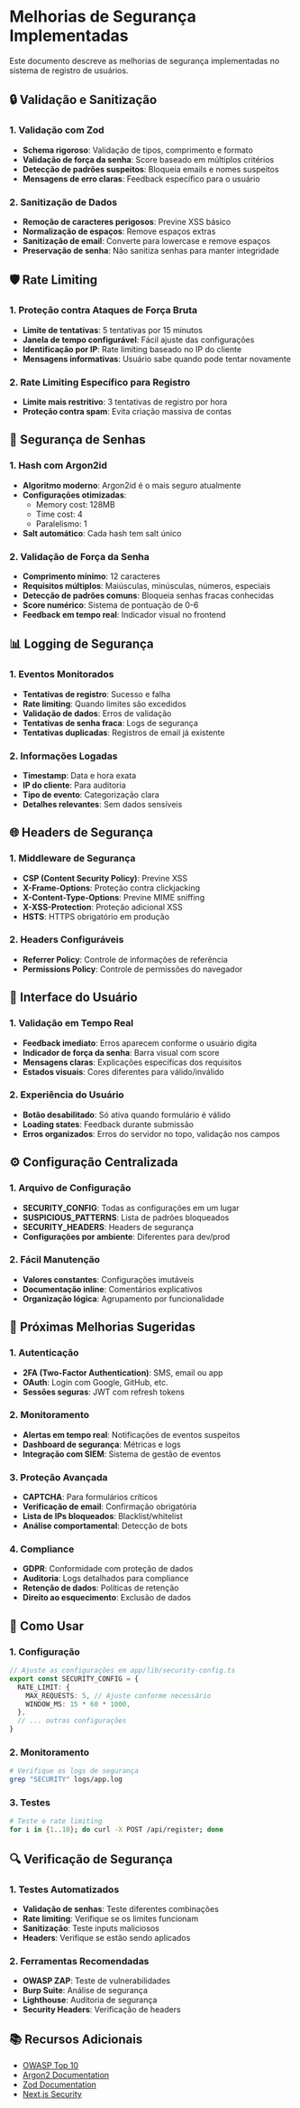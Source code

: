 # Melhorias de Segurança Implementadas

Este documento descreve as melhorias de segurança implementadas no sistema de registro de usuários.

## 🔒 Validação e Sanitização

### 1. Validação com Zod

- **Schema rigoroso**: Validação de tipos, comprimento e formato
- **Validação de força da senha**: Score baseado em múltiplos critérios
- **Detecção de padrões suspeitos**: Bloqueia emails e nomes suspeitos
- **Mensagens de erro claras**: Feedback específico para o usuário

### 2. Sanitização de Dados

- **Remoção de caracteres perigosos**: Previne XSS básico
- **Normalização de espaços**: Remove espaços extras
- **Sanitização de email**: Converte para lowercase e remove espaços
- **Preservação de senha**: Não sanitiza senhas para manter integridade

## 🛡️ Rate Limiting

### 1. Proteção contra Ataques de Força Bruta

- **Limite de tentativas**: 5 tentativas por 15 minutos
- **Janela de tempo configurável**: Fácil ajuste das configurações
- **Identificação por IP**: Rate limiting baseado no IP do cliente
- **Mensagens informativas**: Usuário sabe quando pode tentar novamente

### 2. Rate Limiting Específico para Registro

- **Limite mais restritivo**: 3 tentativas de registro por hora
- **Proteção contra spam**: Evita criação massiva de contas

## 🔐 Segurança de Senhas

### 1. Hash com Argon2id

- **Algoritmo moderno**: Argon2id é o mais seguro atualmente
- **Configurações otimizadas**:
  - Memory cost: 128MB
  - Time cost: 4
  - Paralelismo: 1
- **Salt automático**: Cada hash tem salt único

### 2. Validação de Força da Senha

- **Comprimento mínimo**: 12 caracteres
- **Requisitos múltiplos**: Maiúsculas, minúsculas, números, especiais
- **Detecção de padrões comuns**: Bloqueia senhas fracas conhecidas
- **Score numérico**: Sistema de pontuação de 0-6
- **Feedback em tempo real**: Indicador visual no frontend

## 📊 Logging de Segurança

### 1. Eventos Monitorados

- **Tentativas de registro**: Sucesso e falha
- **Rate limiting**: Quando limites são excedidos
- **Validação de dados**: Erros de validação
- **Tentativas de senha fraca**: Logs de segurança
- **Tentativas duplicadas**: Registros de email já existente

### 2. Informações Logadas

- **Timestamp**: Data e hora exata
- **IP do cliente**: Para auditoria
- **Tipo de evento**: Categorização clara
- **Detalhes relevantes**: Sem dados sensíveis

## 🌐 Headers de Segurança

### 1. Middleware de Segurança

- **CSP (Content Security Policy)**: Previne XSS
- **X-Frame-Options**: Proteção contra clickjacking
- **X-Content-Type-Options**: Previne MIME sniffing
- **X-XSS-Protection**: Proteção adicional XSS
- **HSTS**: HTTPS obrigatório em produção

### 2. Headers Configuráveis

- **Referrer Policy**: Controle de informações de referência
- **Permissions Policy**: Controle de permissões do navegador

## 🎯 Interface do Usuário

### 1. Validação em Tempo Real

- **Feedback imediato**: Erros aparecem conforme o usuário digita
- **Indicador de força da senha**: Barra visual com score
- **Mensagens claras**: Explicações específicas dos requisitos
- **Estados visuais**: Cores diferentes para válido/inválido

### 2. Experiência do Usuário

- **Botão desabilitado**: Só ativa quando formulário é válido
- **Loading states**: Feedback durante submissão
- **Erros organizados**: Erros do servidor no topo, validação nos campos

## ⚙️ Configuração Centralizada

### 1. Arquivo de Configuração

- **SECURITY_CONFIG**: Todas as configurações em um lugar
- **SUSPICIOUS_PATTERNS**: Lista de padrões bloqueados
- **SECURITY_HEADERS**: Headers de segurança
- **Configurações por ambiente**: Diferentes para dev/prod

### 2. Fácil Manutenção

- **Valores constantes**: Configurações imutáveis
- **Documentação inline**: Comentários explicativos
- **Organização lógica**: Agrupamento por funcionalidade

## 🚀 Próximas Melhorias Sugeridas

### 1. Autenticação

- **2FA (Two-Factor Authentication)**: SMS, email ou app
- **OAuth**: Login com Google, GitHub, etc.
- **Sessões seguras**: JWT com refresh tokens

### 2. Monitoramento

- **Alertas em tempo real**: Notificações de eventos suspeitos
- **Dashboard de segurança**: Métricas e logs
- **Integração com SIEM**: Sistema de gestão de eventos

### 3. Proteção Avançada

- **CAPTCHA**: Para formulários críticos
- **Verificação de email**: Confirmação obrigatória
- **Lista de IPs bloqueados**: Blacklist/whitelist
- **Análise comportamental**: Detecção de bots

### 4. Compliance

- **GDPR**: Conformidade com proteção de dados
- **Auditoria**: Logs detalhados para compliance
- **Retenção de dados**: Políticas de retenção
- **Direito ao esquecimento**: Exclusão de dados

## 📝 Como Usar

### 1. Configuração

```typescript
// Ajuste as configurações em app/lib/security-config.ts
export const SECURITY_CONFIG = {
  RATE_LIMIT: {
    MAX_REQUESTS: 5, // Ajuste conforme necessário
    WINDOW_MS: 15 * 60 * 1000,
  },
  // ... outras configurações
}
```

### 2. Monitoramento

```bash
# Verifique os logs de segurança
grep "SECURITY" logs/app.log
```

### 3. Testes

```bash
# Teste o rate limiting
for i in {1..10}; do curl -X POST /api/register; done
```

## 🔍 Verificação de Segurança

### 1. Testes Automatizados

- **Validação de senhas**: Teste diferentes combinações
- **Rate limiting**: Verifique se os limites funcionam
- **Sanitização**: Teste inputs maliciosos
- **Headers**: Verifique se estão sendo aplicados

### 2. Ferramentas Recomendadas

- **OWASP ZAP**: Teste de vulnerabilidades
- **Burp Suite**: Análise de segurança
- **Lighthouse**: Auditoria de segurança
- **Security Headers**: Verificação de headers

## 📚 Recursos Adicionais

- [OWASP Top 10](https://owasp.org/www-project-top-ten/)
- [Argon2 Documentation](https://argon2.online/)
- [Zod Documentation](https://zod.dev/)
- [Next.js Security](https://nextjs.org/docs/advanced-features/security-headers)
